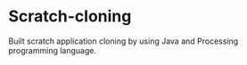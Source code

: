 # Scratch-cloning
Built scratch application cloning by using Java and Processing programming language.

